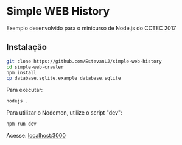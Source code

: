# Simple WEB History

Exemplo desenvolvido para o minicurso de Node.js do CCTEC 2017

## Instalação

```sh
git clone https://github.com/EstevanLJ/simple-web-history
cd simple-web-crawler
npm install
cp database.sqlite.example database.sqlite
```

Para executar:

```sh
nodejs .
```

Para utilizar o Nodemon, utilize o script "dev":

```sh
npm run dev
```

Acesse: [localhost:3000](localhost:3000)